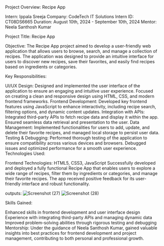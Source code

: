 Project Overview: Recipe App

Intern: Ippala Sreeja
Company: CodeTech IT Solutions
Intern ID: CT08DS6665
Duration: August 10th, 2024 - September 10th, 2024
Mentor: Neela Santhosh Kumar

Project Title: Recipe App

Objective:
The Recipe App project aimed to develop a user-friendly web application that allows users to browse, search, and manage a collection of recipes. The application was designed to provide an intuitive interface for users to discover new recipes, save their favorites, and easily find recipes based on ingredients or categories.

Key Responsibilities:

UI/UX Design: Designed and implemented the user interface of the application to ensure an engaging and intuitive user experience. Focused on creating a clean and responsive design using HTML, CSS, and modern frontend frameworks.
Frontend Development: Developed key frontend features using JavaScript to enhance interactivity, including recipe search, filtering options, and dynamic content updates.
Integration with APIs: Integrated third-party APIs to fetch recipe data and display it within the app. Ensured seamless data retrieval and presentation to the user.
Data Management: Implemented functionalities for users to add, update, and delete their favorite recipes, and managed local storage to persist user data.
Testing & Debugging: Performed thorough testing of the application to ensure compatibility across various devices and browsers. Debugged issues and optimized performance for a smooth user experience.
Technologies Used:

Frontend Technologies: HTML5, CSS3, JavaScript
Successfully developed and deployed a fully functional Recipe App that enables users to explore a wide range of recipes, filter them by ingredients or categories, and manage their favorite recipes. The app received positive feedback for its user-friendly interface and robust functionality.

outputs:
![Screenshot (27)](https://github.com/user-attachments/assets/a72798cf-fcea-4840-b494-6e87989e4014)
![Screenshot (28)](https://github.com/user-attachments/assets/ddb193c1-995b-44d7-9ae7-21bb9e4d6ab6)


Skills Gained:

Enhanced skills in frontend development and user interface design
Experience with integrating third-party APIs and managing dynamic data
Improved problem-solving abilities through rigorous testing and debugging
Mentorship:
Under the guidance of Neela Santhosh Kumar, gained valuable insights into best practices for frontend development and project management, contributing to both personal and professional growth.

